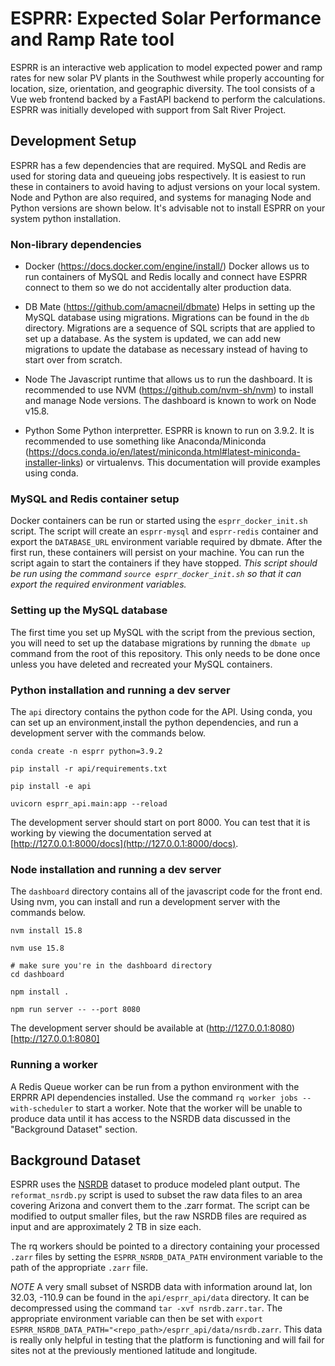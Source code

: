 # ESPRR: Expected Solar Performance and Ramp Rate tool

ESPRR is an interactive web application to model expected power and ramp rates for new
solar PV plants in the Southwest while properly accounting for location, size,
orientation, and geographic diversity. The tool consists of a Vue web frontend backed by
a FastAPI backend to perform the calculations. ESPRR was initially developed with
support from Salt River Project.


## Development Setup

ESPRR has a few dependencies that are required. MySQL and Redis are used for storing
data and queueing jobs respectively. It is easiest to run these in containers to avoid
having to adjust versions on your local system. Node and Python are also required, and 
systems for managing Node and Python versions are shown below. It's advisable not to
install ESPRR on your system python installation.

### Non-library dependencies

- Docker (https://docs.docker.com/engine/install/)
  Docker allows us to run containers of MySQL and Redis locally and connect have ESPRR
  connect to them so we do not accidentally alter production data.

- DB Mate (https://github.com/amacneil/dbmate)
  Helps in setting up the MySQL database using migrations. Migrations can be found in
  the `db` directory. Migrations are a sequence of SQL scripts that are applied to
  set up a database. As the system is updated, we can add new migrations to update
  the database as necessary instead of having to start over from scratch.

- Node
  The Javascript runtime that allows us to run the dashboard. It is recommended to use
  NVM (https://github.com/nvm-sh/nvm) to install and manage Node versions. The dashboard
  is known to work on Node v15.8.

- Python
  Some Python interpretter. ESPRR is known to run on 3.9.2. It is recommended to use
  something like Anaconda/Miniconda (https://docs.conda.io/en/latest/miniconda.html#latest-miniconda-installer-links)
  or virtualenvs. This documentation will provide examples using conda.

### MySQL and Redis container setup

Docker containers can be run or started using the `esprr_docker_init.sh` script. The script
will create an `esprr-mysql` and `esprr-redis` container and export the `DATABASE_URL` environment
variable required by dbmate. After the first run, these containers will persist on your machine. You
can run the script again to start the containers if they have stopped.
*This script should be run using the command `source esprr_docker_init.sh`
so that it can export the required environment variables.*

### Setting up the MySQL database

The first time you set up MySQL with the script from the previous section, you will need to set
up the database migrations by running the `dbmate up` command from the root of this repository.
This only needs to be done once unless you have deleted and recreated your MySQL containers.


### Python installation and running a dev server

The `api` directory contains the python code for the API. Using conda, you can set up an
environment,install the python dependencies, and run a development server with the commands below.
```
conda create -n esprr python=3.9.2

pip install -r api/requirements.txt

pip install -e api

uvicorn esprr_api.main:app --reload
```

The development server should start on port 8000. You can test that it is working by viewing
the documentation served at [http://127.0.0.1:8000/docs](http://127.0.0.1:8000/docs).

### Node installation and running a dev server

The `dashboard` directory contains all of the javascript code for the front end. Using nvm,
you can install and run a development server with the commands below.

```
nvm install 15.8

nvm use 15.8

# make sure you're in the dashboard directory
cd dashboard

npm install .

npm run server -- --port 8080
```

The development server should be available at (http://127.0.0.1:8080)[http://127.0.0.1:8080]

### Running a worker

A Redis Queue worker can be run from a python environment with the ERPRR API dependencies installed.
Use the command `rq worker jobs --with-scheduler` to start a worker. Note that the worker will be
unable to produce data until it has access to the NSRDB data discussed in the "Background Dataset"
section.

## Background Dataset

ESPRR uses the [NSRDB](https://nsrdb.nrel.gov/) dataset to produce modeled plant output. The `reformat_nsrdb.py`
script is used to subset the raw data files to an area covering Arizona and convert them to the .zarr format. The
script can be modified to output smaller files, but the raw NSRDB files are required as input and are
approximately 2 TB in size each.

The rq workers should be pointed to a directory containing your processed `.zarr` files by setting the
`ESPRR_NSRDB_DATA_PATH` environment variable to the path of the appropriate `.zarr` file.

*NOTE* A very small subset of NSRDB data with information around lat, lon 32.03, -110.9 can be found
in the `api/esprr_api/data` directory. It can be decompressed using the command `tar -xvf nsrdb.zarr.tar`.
The appropriate environment variable can then be set with `export ESPRR_NSRDB_DATA_PATH="<repo_path>/esprr_api/data/nsrdb.zarr`.
This data is really only helpful in testing that the platform is functioning and will fail for sites
not at the previously mentioned latitude and longitude.
